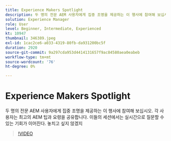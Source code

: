 ```yaml
---
title: Experience Makers Spotlight
description: 두 명의 전문 AEM 사용자에게 집중 조명을 제공하는 이 행사에 참여해 보십시오.  각 사용자는 최고의 AEM 팁과 요령을 공유합니다. 이들의 세션에서는 실시간으로 질문할 수 있는 기회가 이어진다.  놓치고 싶지 않겠지
solution: Experience Manager
role: User
level: Beginner, Intermediate, Experienced
kt: 10947
thumbnail: 346389.jpeg
exl-id: 1cac2ce6-a033-4319-80fb-da931200bc5f
duration: 2920
source-git-commit: 9a297cda953d4414131657f9ac84580aea0eabeb
workflow-type: tm+mt
source-wordcount: '76'
ht-degree: 0%

---
```


# Experience Makers Spotlight

두 명의 전문 AEM 사용자에게 집중 조명을 제공하는 이 행사에 참여해 보십시오.  각 사용자는 최고의 AEM 팁과 요령을 공유합니다. 이들의 세션에서는 실시간으로 질문할 수 있는 기회가 이어진다.  놓치고 싶지 않겠지

>[!VIDEO](https://video.tv.adobe.com/v/346389/?quality=12&learn=on)
